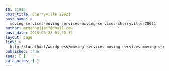 ```yaml
---
ID: 11915
post_title: Cherryville 28021
post_name: >
  moving-services-moving-services-moving-services-cherryville-28021
author: mrgabonijeff@gmail.com
post_date: 2018-03-28 01:50:12
layout: page
link: >
  http://localhost/wordpress/moving-services-moving-services-moving-services-cherryville-28021/
published: true
tags: [ ]
categories: [ ]
---
```

